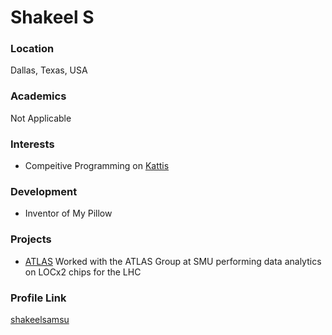 # Shakeel S

### Location

Dallas, Texas, USA

### Academics

Not Applicable

### Interests

- Compeitive Programming on [Kattis](https://github.com/shakeelsamsu/Kattis)

### Development

- Inventor of My Pillow

### Projects

- [ATLAS](https://github.com/shakeelsamsu/ATLAS) Worked with the ATLAS Group at SMU performing data analytics on LOCx2 chips for the LHC

### Profile Link

[shakeelsamsu](https://github.com/shakeelsamsu)